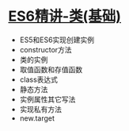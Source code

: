 # [ES6精讲-类(基础)](../src/example/es6-class1.js)
- ES5和ES6实现创建实例
- constructor方法
- 类的实例
- 取值函数和存值函数
- class表达式
- 静态方法
- 实例属性其它写法
- 实现私有方法
- new.target
